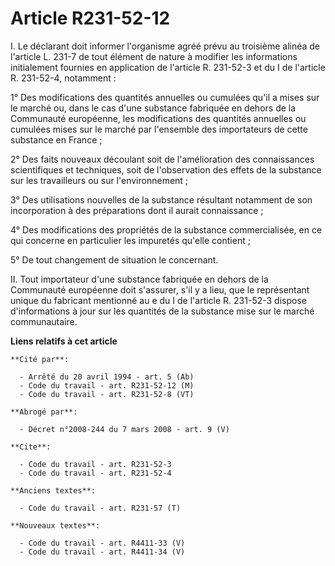 # Article R231-52-12

I.  Le déclarant doit informer l'organisme agréé prévu au troisième alinéa de l'article L. 231-7 de tout élément de nature à
modifier les informations initialement fournies en application de l'article R. 231-52-3 et du I de l'article R. 231-52-4,
notamment :

1° Des modifications des quantités annuelles ou cumulées qu'il a mises sur le marché ou, dans le cas d'une substance
fabriquée en dehors de la Communauté européenne, les modifications des quantités annuelles ou cumulées mises sur le marché
par l'ensemble des importateurs de cette substance en France ;

2° Des faits nouveaux découlant soit de l'amélioration des connaissances scientifiques et techniques, soit de l'observation
des effets de la substance sur les travailleurs ou sur l'environnement ;

3° Des utilisations nouvelles de la substance résultant notamment de son incorporation à des préparations dont il aurait
connaissance ;

4° Des modifications des propriétés de la substance commercialisée, en ce qui concerne en particulier les impuretés qu'elle
contient ;

5° De tout changement de situation le concernant.

II.  Tout importateur d'une substance fabriquée en dehors de la Communauté européenne doit s'assurer, s'il y a lieu, que le
représentant unique du fabricant mentionné au e du I de l'article R. 231-52-3 dispose d'informations à jour sur les quantités
de la substance mise sur le marché communautaire.

**Liens relatifs à cet article**

	**Cité par**:

	  - Arrêté du 20 avril 1994 - art. 5 (Ab)
	  - Code du travail - art. R231-52-12 (M)
	  - Code du travail - art. R231-52-8 (VT)

	**Abrogé par**:

	  - Décret n°2008-244 du 7 mars 2008 - art. 9 (V)

	**Cite**:

	  - Code du travail - art. R231-52-3
	  - Code du travail - art. R231-52-4

	**Anciens textes**:

	  - Code du travail - art. R231-57 (T)

	**Nouveaux textes**:

	  - Code du travail - art. R4411-33 (V)
	  - Code du travail - art. R4411-34 (V)

